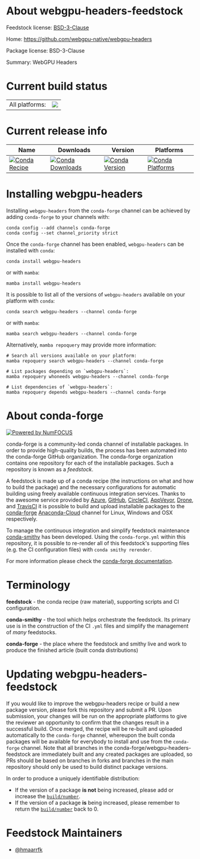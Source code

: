 About webgpu-headers-feedstock
==============================

Feedstock license: [BSD-3-Clause](https://github.com/conda-forge/webgpu-headers-feedstock/blob/main/LICENSE.txt)

Home: https://github.com/webgpu-native/webgpu-headers

Package license: BSD-3-Clause

Summary: WebGPU Headers

Current build status
====================


<table><tr><td>All platforms:</td>
    <td>
      <a href="https://dev.azure.com/conda-forge/feedstock-builds/_build/latest?definitionId=20341&branchName=main">
        <img src="https://dev.azure.com/conda-forge/feedstock-builds/_apis/build/status/webgpu-headers-feedstock?branchName=main">
      </a>
    </td>
  </tr>
</table>

Current release info
====================

| Name | Downloads | Version | Platforms |
| --- | --- | --- | --- |
| [![Conda Recipe](https://img.shields.io/badge/recipe-webgpu--headers-green.svg)](https://anaconda.org/conda-forge/webgpu-headers) | [![Conda Downloads](https://img.shields.io/conda/dn/conda-forge/webgpu-headers.svg)](https://anaconda.org/conda-forge/webgpu-headers) | [![Conda Version](https://img.shields.io/conda/vn/conda-forge/webgpu-headers.svg)](https://anaconda.org/conda-forge/webgpu-headers) | [![Conda Platforms](https://img.shields.io/conda/pn/conda-forge/webgpu-headers.svg)](https://anaconda.org/conda-forge/webgpu-headers) |

Installing webgpu-headers
=========================

Installing `webgpu-headers` from the `conda-forge` channel can be achieved by adding `conda-forge` to your channels with:

```
conda config --add channels conda-forge
conda config --set channel_priority strict
```

Once the `conda-forge` channel has been enabled, `webgpu-headers` can be installed with `conda`:

```
conda install webgpu-headers
```

or with `mamba`:

```
mamba install webgpu-headers
```

It is possible to list all of the versions of `webgpu-headers` available on your platform with `conda`:

```
conda search webgpu-headers --channel conda-forge
```

or with `mamba`:

```
mamba search webgpu-headers --channel conda-forge
```

Alternatively, `mamba repoquery` may provide more information:

```
# Search all versions available on your platform:
mamba repoquery search webgpu-headers --channel conda-forge

# List packages depending on `webgpu-headers`:
mamba repoquery whoneeds webgpu-headers --channel conda-forge

# List dependencies of `webgpu-headers`:
mamba repoquery depends webgpu-headers --channel conda-forge
```


About conda-forge
=================

[![Powered by
NumFOCUS](https://img.shields.io/badge/powered%20by-NumFOCUS-orange.svg?style=flat&colorA=E1523D&colorB=007D8A)](https://numfocus.org)

conda-forge is a community-led conda channel of installable packages.
In order to provide high-quality builds, the process has been automated into the
conda-forge GitHub organization. The conda-forge organization contains one repository
for each of the installable packages. Such a repository is known as a *feedstock*.

A feedstock is made up of a conda recipe (the instructions on what and how to build
the package) and the necessary configurations for automatic building using freely
available continuous integration services. Thanks to the awesome service provided by
[Azure](https://azure.microsoft.com/en-us/services/devops/), [GitHub](https://github.com/),
[CircleCI](https://circleci.com/), [AppVeyor](https://www.appveyor.com/),
[Drone](https://cloud.drone.io/welcome), and [TravisCI](https://travis-ci.com/)
it is possible to build and upload installable packages to the
[conda-forge](https://anaconda.org/conda-forge) [Anaconda-Cloud](https://anaconda.org/)
channel for Linux, Windows and OSX respectively.

To manage the continuous integration and simplify feedstock maintenance
[conda-smithy](https://github.com/conda-forge/conda-smithy) has been developed.
Using the ``conda-forge.yml`` within this repository, it is possible to re-render all of
this feedstock's supporting files (e.g. the CI configuration files) with ``conda smithy rerender``.

For more information please check the [conda-forge documentation](https://conda-forge.org/docs/).

Terminology
===========

**feedstock** - the conda recipe (raw material), supporting scripts and CI configuration.

**conda-smithy** - the tool which helps orchestrate the feedstock.
                   Its primary use is in the construction of the CI ``.yml`` files
                   and simplify the management of *many* feedstocks.

**conda-forge** - the place where the feedstock and smithy live and work to
                  produce the finished article (built conda distributions)


Updating webgpu-headers-feedstock
=================================

If you would like to improve the webgpu-headers recipe or build a new
package version, please fork this repository and submit a PR. Upon submission,
your changes will be run on the appropriate platforms to give the reviewer an
opportunity to confirm that the changes result in a successful build. Once
merged, the recipe will be re-built and uploaded automatically to the
`conda-forge` channel, whereupon the built conda packages will be available for
everybody to install and use from the `conda-forge` channel.
Note that all branches in the conda-forge/webgpu-headers-feedstock are
immediately built and any created packages are uploaded, so PRs should be based
on branches in forks and branches in the main repository should only be used to
build distinct package versions.

In order to produce a uniquely identifiable distribution:
 * If the version of a package **is not** being increased, please add or increase
   the [``build/number``](https://docs.conda.io/projects/conda-build/en/latest/resources/define-metadata.html#build-number-and-string).
 * If the version of a package **is** being increased, please remember to return
   the [``build/number``](https://docs.conda.io/projects/conda-build/en/latest/resources/define-metadata.html#build-number-and-string)
   back to 0.

Feedstock Maintainers
=====================

* [@hmaarrfk](https://github.com/hmaarrfk/)

